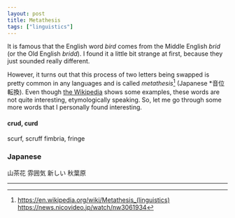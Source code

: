 ```yaml
---
layout: post
title: Metathesis
tags: ["linguistics"]
---
```


It is famous that the English word *bird* comes from the Middle English *brid* (or the Old English *bridd*).
I found it a little bit strange at first, because they just sounded really different.

However, it turns out that this process of two letters being swapped is pretty common in any languages and is called *metathesis*[^0] (Japanese *音位転換).
Even though [the Wikipedia](https://en.wikipedia.org/wiki/Metathesis_(linguistics)#English) shows some examples, these words are not quite interesting, etymologically speaking.
So, let me go through some more words that I personally found interesting.

#### crud, curd

scurf, scruff
fimbria, fringe

### Japanese
山茶花
雰囲気
新しい
秋葉原

---

[^0]: <https://en.wikipedia.org/wiki/Metathesis_(linguistics)>
<https://news.nicovideo.jp/watch/nw3061934>